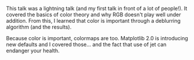 
This talk was a lightning talk (and my first talk in front of a lot of
people!). It covered the basics of color theory and why RGB doesn't play well
under addition. From this, I learned that color is important through a
deblurring algorithm (and the results).

Because color is important, colormaps are too. Matplotlib 2.0 is introducing
new defaults and I covered those... and the fact that use of jet can endanger
your health.
